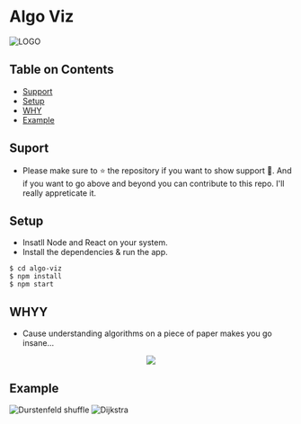 # Algo Viz
![LOGO](https://github.com/namansharma18899/algo-visualizer/blob/main/algo-viz/assets/logo-color.png)

## Table on Contents
- [Support](#suport)
- [Setup](#setup)
- [WHY](#whyy)
- [Example](#example)

## Suport

- Please make sure to ⭐ the repository if you want to show support 💌. And if you want to go above and beyond you can contribute to this repo. I'll really appreticate it.

## Setup

- Insatll Node and React on your system.
- Install the dependencies & run the app.

```
$ cd algo-viz
$ npm install
$ npm start
```
## WHYY
- Cause understanding algorithms on a piece of paper makes you go insane...

<p align="center">
<img src="https://github.com/namansharma18899/algo-visualizer/blob/main/algo-viz/assets/giphy.gif">
</p>

## Example
![Durstenfeld shuffle](https://github.com/namansharma18899/algo-visualizer/blob/main/algo-viz/assets/shuffle.png)
![Dijkstra](https://github.com/namansharma18899/algo-visualizer/blob/main/algo-viz/assets/grid.png)
